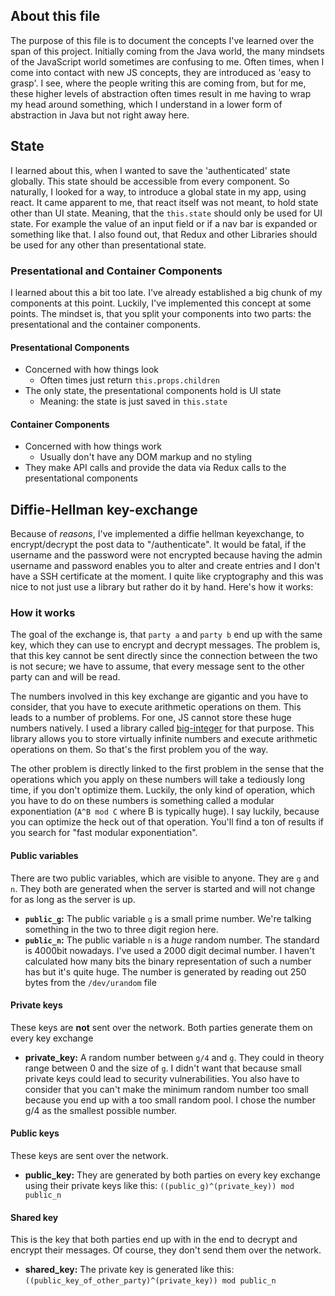## About this file
The purpose of this file is to document the concepts I've learned over the span of this project.
Initially coming from the Java world, the many mindsets of the JavaScript world sometimes are
confusing to me. Often times, when I come into contact with new JS concepts, they are introduced as
'easy to grasp'. I see, where the people writing this are coming from, but for me, these higher
levels of abstraction often times result in me having to wrap my head around something, which I
understand in a lower form of abstraction in Java but not right away here.

## State
I learned about this, when I wanted to save the 'authenticated' state globally. This state should be
accessible from every component. So naturally, I looked for a way, to introduce a global state in
my app, using react. It came apparent to me, that react itself was not meant, to hold state other than
UI state. Meaning, that the `this.state` should only be used for UI state. For example the value of
an input field or if a nav bar is expanded or something like that. I also found out, that Redux and
other Libraries should be used for any other than presentational state.

### Presentational and Container Components
I learned about this a bit too late. I've already established a big chunk of my components at this
point. Luckily, I've implemented this concept at some points. The mindset is, that you split your
components into two parts: the presentational and the container components.

#### Presentational Components
- Concerned with how things look
  - Often times just return `this.props.children`
- The only state, the presentational components hold is UI state
  - Meaning: the state is just saved in `this.state`

#### Container Components
- Concerned with how things work
  - Usually don't have any DOM markup and no styling
- They make API calls and provide the data via Redux calls to the presentational components

## Diffie-Hellman key-exchange
Because of _reasons_, I've implemented a diffie hellman keyexchange, to encrypt/decrypt the post
data to "/authenticate". It would be fatal, if the username and the password were not encrypted
because having the admin username and password enables you to alter and create entries and I don't
have a SSH certificate at the moment. I quite like cryptography and this was nice to not just use
a library but rather do it by hand. Here's how it works:

### How it works
The goal of the exchange is, that `party a` and `party b` end up with the same key, which they can
use to encrypt and decrypt messages. The problem is, that this key cannot be sent directly since
the connection between the two is not secure; we have to assume, that every message sent to the other
party can and will be read.

The numbers involved in this key exchange are gigantic and you have to consider, that you have to
execute arithmetic operations on them. This leads to a number of problems. For one, JS cannot store
these huge numbers natively. I used a library called
[big-integer](https://www.npmjs.com/package/big-integer) for that purpose. This library allows you
to store virtually infinite numbers and execute arithmetic operations on them. So that's the first
problem you of the way.

The other problem is directly linked to the first problem in the sense that the operations which you
apply on these numbers will take a tediously long time, if you don't optimize them. Luckily, the only
kind of operation, which you have to do on these numbers is something called a modular
exponentiation (`A^B mod C` where B is typically huge). I say luckily, because you can optimize the
heck out of that operation. You'll find a ton of results if you search for "fast modular
exponentiation".

#### Public variables
There are two public variables, which are visible to anyone. They are `g` and `n`. They both are
generated when the server is started and will not change for as long as the server is up.
- __`public_g`:__ The public variable `g` is a small prime number. We're talking something in the
two to three digit region here.
- __`public_n`:__ The public variable `n` is a _huge_ random number. The standard is 4000bit
nowadays. I've used a 2000 digit decimal number. I haven't calculated how many bits the binary
representation of such a number has but it's quite huge. The number is generated by reading out 250
bytes from the `/dev/urandom` file

#### Private keys
These keys are __not__ sent over the network. Both parties generate them on every key exchange
- __private_key:__ A random number between `g/4` and `g`. They could in theory range between 0 and
  the size of `g`. I didn't want that because small private keys could lead to security
  vulnerabilities. You also have to consider that you can't make the minimum random number too small
  because you end up with a too small random pool. I chose the number g/4 as the smallest possible
  number.

#### Public keys
These keys are sent over the network.
- __public_key:__ They are generated by both parties on every key exchange using their private keys
  like this: `((public_g)^(private_key)) mod public_n`

#### Shared key
This is the key that both parties end up with in the end to decrypt and encrypt their messages. Of
course, they don't send them over the network.
- __shared_key:__ The private key is generated like this:
`((public_key_of_other_party)^(private_key)) mod public_n`
